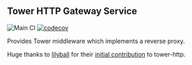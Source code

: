 Tower HTTP Gateway Service
---

![Main CI](https://github.com/kubia-io/tower-http-gateway/actions/workflows/main.yml/badge.svg)
[![codecov](https://codecov.io/gh/kubia-io/tower-http-gateway-service/branch/main/graph/badge.svg?token=LH93B4Q3EW)](https://codecov.io/gh/kubia-io/tower-http-gateway-service)

Provides Tower middleware which implements a reverse proxy.

Huge thanks to [lilyball](https://github.com/lilyball) for their [initial
contribution](https://github.com/tower-rs/tower-http/pull/274) to tower-http.
